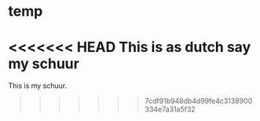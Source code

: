 # temp
<<<<<<< HEAD
This is as dutch say my schuur
=======
This is my schuur.
>>>>>>> 7cdf91b948db4d99fe4c3138900334e7a31a5f32
